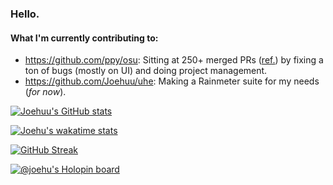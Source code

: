 ### Hello.

#### What I'm currently contributing to:

- https://github.com/ppy/osu: Sitting at 250+ merged PRs ([ref.](https://github.com/ppy/osu/pulls?q=is%3Apr+sort%3Aupdated-desc+author%3AJoehuu+is%3Amerged)) by fixing a ton of bugs (mostly on UI) and doing project management.
- https://github.com/Joehuu/uhe: Making a Rainmeter suite for my needs (*for now*).

[![Joehuu's GitHub stats](https://github-readme-stats-joehuu.vercel.app/api?username=Joehuu&theme=github_dark)](https://github.com/anuraghazra/github-readme-stats)

[![Joehu's wakatime stats](https://github-readme-stats-joehuu.vercel.app/api/wakatime?username=Joehu&theme=github_dark)](https://github.com/anuraghazra/github-readme-stats)

[![GitHub Streak](http://github-readme-streak-stats.herokuapp.com?user=Joehuu&theme=github-dark)](https://git.io/streak-stats)

[![@joehu's Holopin board](https://holopin.me/joehu)](https://holopin.io/@joehu)
